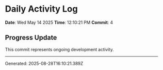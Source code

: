# Daily Activity Log

**Date**: Wed May 14 2025
**Time**: 12:10:21 PM
**Commit**: 4

## Progress Update

This commit represents ongoing development activity.

---
Generated: 2025-08-28T16:10:21.389Z
